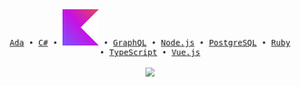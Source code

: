 <div align="center">
    <samp>
        <a href="https://www.adacore.com/">Ada</a> •
        <a href="https://docs.microsoft.com/en-us/dotnet/csharp/">C#</a> •
        <a href="https://kotlinlang.org/"><img src="svg/kotlin.svg" /></a> •
        <a href="https://graphql.org/">GraphQL</a> •
        <a href="https://nodejs.org/">Node.js</a> •
        <a href="https://www.postgresql.org/">PostgreSQL</a> •
        <a href="https://www.ruby-lang.org/en/">Ruby</a> •
        <a href="https://www.typescriptlang.org/">TypeScript</a> •
        <a href="https://vuejs.org/">Vue.js</a>
    </samp>
</div>
<br>
<div align="center">
    <a href>
        <img align="center" src="https://github-readme-stats.vercel.app/api/top-langs/?username=xiBread&layout=compact&langs_count=6&bg_color=1F2937&text_color=BBBBBB&title_color=F87171&hide_border=true&hide_title=true" />
    </a>
</div>
